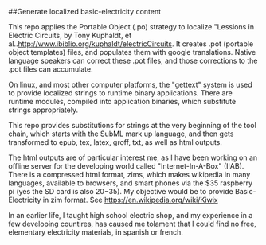 ##Generate localized basic-electricity content

This repo applies the Portable Object (.po) strategy to localize "Lessions in Electric Circuits, by Tony Kuphaldt, et al..http://www.ibiblio.org/kuphaldt/electricCircuits. It creates .pot (portable object templates) files, and populates them with google translations. Native language speakers can correct these .pot files, and those corrections to the .pot files can accumulate.

On linux, and most other computer platforms, the "gettext" system is used to provide localized strings to runtime binary applications. There are runtime modules, compiled into application binaries, which substitute strings appropriately.

This repo provides substitutions for strings at the very beginning of the tool chain, which starts with the SubML mark up language, and then gets transformed to epub, tex, latex, groff, txt, as well as html outputs.

The html outputs are of particular interest me, as I have been working on an offline server for the developing world called "Internet-In-A-Box" (IIAB). There is a compressed html format, zims, which makes wikipedia in many languages, available to browsers, and smart phones via the $35 raspberry pi (yes the SD card is also $20-$35). My objective would be to provide Basic-Electricity in zim format. See https://en.wikipedia.org/wiki/Kiwix

In an earlier life, I taught high school electric shop, and my experience in a few developing countires, has caused me tolament that I could find no free, elementary electricity materials, in spanish or french.
